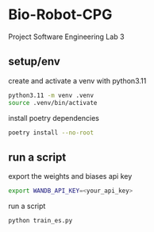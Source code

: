 # Bio-Robot-CPG
Project Software Engineering Lab 3

## setup/env

create and activate a venv with python3.11

```bash
python3.11 -m venv .venv
source .venv/bin/activate
```

install poetry dependencies

```bash
poetry install --no-root
```

## run a script

export the weights and biases api key

```bash
export WANDB_API_KEY=<your_api_key>
```

run a script

```bash
python train_es.py
```